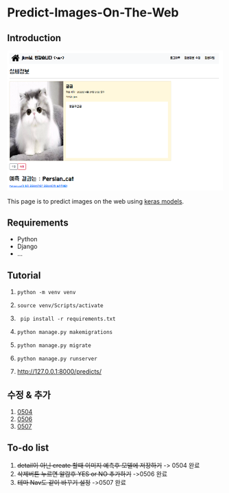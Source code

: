 # Predict-Images-On-The-Web



## Introduction
<img src="./images/Intro.PNG">

This page is to predict images on the web using [keras models](https://keras.io/api/applications/mobilenet/#mobilenetv2-function).



## Requirements

- Python 
- Django
- ...

## Tutorial

1. ```python -m venv venv```

   

2. ```source venv/Scripts/activate```

   

3. ``` pip install -r requirements.txt``` 

   

4. ```python manage.py makemigrations```

   

5. ```python manage.py migrate```

   

6. ```python manage.py runserver```

   

7. http://127.0.0.1:8000/predicts/ 



## 수정 & 추가
1. [0504](./record/0504.md)
1. [0506](./record/0506.md)
1. [0507](./record/0507.md)

## To-do list 

1. ~~detail이 아닌 create 할때 이미지 예측후 모델에 저장하기~~ -> 0504 완료
2. ~~삭제버튼 누르면 알람후 YES or NO 추가하기~~ ->0506 완료
3. ~~테마 Nav도 같이 바꾸기 설정~~ ->0507 완료

